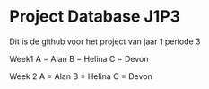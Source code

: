 # Project Database J1P3

Dit is de github voor het project van jaar 1 periode 3

Week1
A = Alan
B = Helina
C = Devon
 
Week 2 
A = Alan
B = Helina
C = Devon

